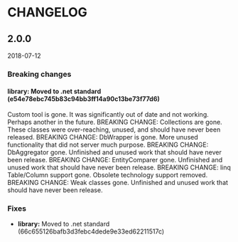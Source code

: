 # CHANGELOG

<!--- next entry here -->

## 2.0.0
2018-07-12

### Breaking changes

#### **library:** Moved to .net standard (e54e78ebc745b83c94bb3ff14a90c13be73f77d6)

Custom tool is gone. It was significantly out of date and not working.  Perhaps another in the future.
BREAKING CHANGE: Collections are gone. These classes were over-reaching, unused, and should have never been released.
BREAKING CHANGE: DbWrapper is gone. More unused functionality that did not server much purpose.
BREAKING CHANGE: DbAggregator gone. Unfinished and unused work that should have never been release.
BREAKING CHANGE: EntityComparer gone. Unfinished and unused work that should have never been release.
BREAKING CHANGE: linq Table/Column support gone. Obsolete technology support removed.
BREAKING CHANGE: Weak classes gone. Unfinished and unused work that should have never been release.

### Fixes

- **library:** Moved to .net standard (66c655126bafb3d3febc4dede9e33ed62211517c)